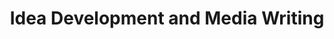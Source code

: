 ---
title: Idea Development and Media Writing
number: COMM 342W
description: EXAMPLE DESCRIPTION
bulletin-link: http://bulletins.psu.edu/undergrad/courses/c/comm/342w
pathway-list:
---